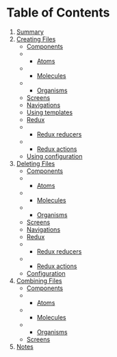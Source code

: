 # Table of Contents

1. [Summary](./SUMMARY.md)
2. [Creating Files](./CREATING_FILES.md)
   - [Components](./CREATING_FILES.md#components)
   - - [Atoms](./CREATING_FILES.md#atoms)
   - - [Molecules](./CREATING_FILES.md#molecules)
   - - [Organisms](./CREATING_FILES.md#organisms)
   - [Screens](./CREATING_FILES.md#screens)
   - [Navigations](./CREATING_FILES.md#navigations)
   - [Using templates](./CREATING_FILES.md#templates)
   - [Redux](./CREATING_FILES.md#redux)
   - - [Redux reducers](./CREATING_FILES.md#reducers)
   - - [Redux actions](./CREATING_FILES.md#actions)
   - [Using configuration](./CREATING_FILES.md#configuration)
3. [Deleting Files](./DELETING_FILES.md)
   - [Components](./DELETING_FILES.md#components)
   - - [Atoms](./DELETING_FILES.md#atoms)
   - - [Molecules](./DELETING_FILES.md#molecules)
   - - [Organisms](./DELETING_FILES.md#organisms)
   - [Screens](./DELETING_FILES.md#screens)
   - [Navigations](./DELETING_FILES.md#navigations)
   - [Redux](./DELETING_FILES.md#redux)
   - - [Redux reducers](./DELETING_FILES.md#reducers)
   - - [Redux actions](./DELETING_FILES.md#actions)
   - [Configuration](./DELETING_FILES.md#configuration)
4. [Combining Files](./COMBINING_FILES.md)
   - [Components](./COMBINING_FILES.md#components)
   - - [Atoms](./COMBINING_FILES.md#atoms)
   - - [Molecules](./COMBINING_FILES.md#molecules)
   - - [Organisms](./COMBINING_FILES.md#organisms)
   - [Screens](./COMBINING_FILES.md#screens)
5. [Notes](./NOTES.md)
